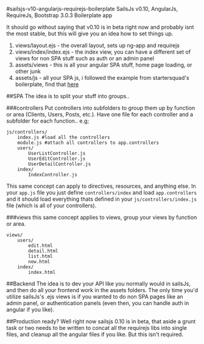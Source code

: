 #sailsjs-v10-angularjs-requirejs-boilerplate
SailsJs v0.10, AngularJs, RequireJs, Bootstrap 3.0.3 Boilerplate app

It should go without saying that v0.10 is in beta right now and probably isnt the most stable, but this will give you an idea how to set things up.

1. views/layout.ejs - the overall layout, sets up ng-app and requirejs
2. views/index/index.ejs - the index view, you can have a different set of views for non SPA stuff such as auth or an admin panel
3. assets/views - this is all your angular SPA stuff, home page loading, or other junk
4. assets/js - all your SPA js, i followed the example from startersquad's boilerplate, find that [here](https://github.com/StarterSquad/startersquad.github.com/tree/master/examples/angularjs-requirejs-2)


##SPA 
The idea is to split your stuff into groups..


###controllers
Put controllers into subfolders to group them up by function or area (Clients, Users, Posts, etc.). Have one file for each controller and a subfolder for each function.. e.g;

```
js/controllers/
	index.js #load all the controllers
	module.js #attach all controllers to app.controllers
	users/
		UserListController.js
		UserEditController.js
		UserDetailController.js
	index/
		IndexController.js
```

This same concept can apply to directives, resources, and anything else. In your `app.js` file you just define `controllers/index` and load `app.controllers` and it should load everything thats defined in your `js/controllers/index.js` file (which is all of your controllers).

###views
this same concept applies to views, group your views by function or area.

```
views/
	users/
		edit.html
		detail.html
		list.html
		new.html
	index/
		index.html
```

##Backend
The idea is to dev your API like you normally would in sailsJs, and then do all your frontend work in the assets folders. The only time you'd utilize sailsJs's .ejs views is if you wanted to do non SPA pages like an admin panel, or authentication panels (even then, you can handle auth in angular if you like).

##Production ready?
Well right now sailsjs 0.10 is in beta, that aside a grunt task or two needs to be written to concat all the requirejs libs into single files, and cleanup all the angular files if you like. But this isn't required.